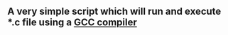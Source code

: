 ## A very simple script which will run and execute *.c file using a <a href="https://gcc.gnu.org/"> GCC compiler </a>
